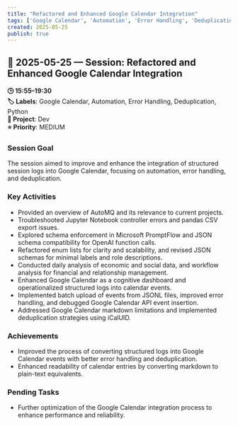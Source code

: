 ```yaml
---
title: "Refactored and Enhanced Google Calendar Integration"
tags: ['Google Calendar', 'Automation', 'Error Handling', 'Deduplication', 'Python']
created: 2025-05-25
publish: true
---
```


## 📅 2025-05-25 — Session: Refactored and Enhanced Google Calendar Integration

**🕒 15:55–19:30**  
**🏷️ Labels**: Google Calendar, Automation, Error Handling, Deduplication, Python  
**📂 Project**: Dev  
**⭐ Priority**: MEDIUM  


### Session Goal
The session aimed to improve and enhance the integration of structured session logs into Google Calendar, focusing on automation, error handling, and deduplication.

### Key Activities
- Provided an overview of AutoMQ and its relevance to current projects.
- Troubleshooted Jupyter Notebook controller errors and pandas CSV export issues.
- Explored schema enforcement in Microsoft PromptFlow and JSON schema compatibility for OpenAI function calls.
- Refactored enum lists for clarity and scalability, and revised JSON schemas for minimal labels and role descriptions.
- Conducted daily analysis of economic and social data, and workflow analysis for financial and relationship management.
- Enhanced Google Calendar as a cognitive dashboard and operationalized structured logs into calendar events.
- Implemented batch upload of events from JSONL files, improved error handling, and debugged Google Calendar API event insertion.
- Addressed Google Calendar markdown limitations and implemented deduplication strategies using iCalUID.

### Achievements
- Improved the process of converting structured logs into Google Calendar events with better error handling and deduplication.
- Enhanced readability of calendar entries by converting markdown to plain-text equivalents.

### Pending Tasks
- Further optimization of the Google Calendar integration process to enhance performance and reliability.
